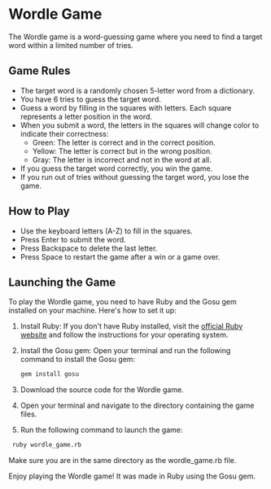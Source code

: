 # Wordle Game

The Wordle game is a word-guessing game where you need to find a target word within a limited number of tries.

## Game Rules

- The target word is a randomly chosen 5-letter word from a dictionary.
- You have 6 tries to guess the target word.
- Guess a word by filling in the squares with letters. Each square represents a letter position in the word.
- When you submit a word, the letters in the squares will change color to indicate their correctness:
  - Green: The letter is correct and in the correct position.
  - Yellow: The letter is correct but in the wrong position.
  - Gray: The letter is incorrect and not in the word at all.
- If you guess the target word correctly, you win the game.
- If you run out of tries without guessing the target word, you lose the game.

## How to Play

- Use the keyboard letters (A-Z) to fill in the squares.
- Press Enter to submit the word.
- Press Backspace to delete the last letter.
- Press Space to restart the game after a win or a game over.

## Launching the Game

To play the Wordle game, you need to have Ruby and the Gosu gem installed on your machine. Here's how to set it up:

1. Install Ruby: If you don't have Ruby installed, visit the [official Ruby website](https://www.ruby-lang.org/en/downloads/) and follow the instructions for your operating system.

2. Install the Gosu gem: Open your terminal and run the following command to install the Gosu gem:

   ```bash
   gem install gosu
   ```
3. Download the source code for the Wordle game.

4. Open your terminal and navigate to the directory containing the game files.

5. Run the following command to launch the game:
  
  ```bash
   ruby wordle_game.rb
   ```
   Make sure you are in the same directory as the wordle_game.rb file.

Enjoy playing the Wordle game! It was made in Ruby using the Gosu gem.
